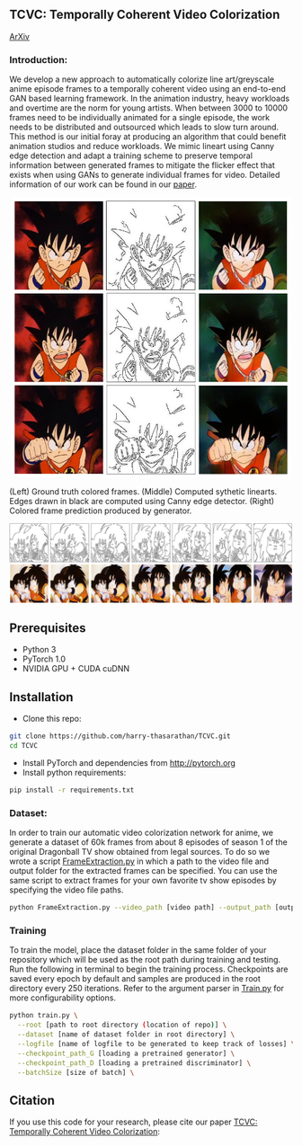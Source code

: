 ## TCVC: Temporally Coherent Video Colorization
[ArXiv](https://arxiv.org/abs/1904.09527)

### Introduction:
We develop a new approach to automatically colorize line art/greyscale anime episode frames to a temporally coherent video using an end-to-end GAN based learning framework. In the animation industry, heavy workloads and overtime are the norm for young artists. When between 3000 to 10000 frames need to be individually animated for a single episode, the work needs to be distributed and outsourced which leads to slow turn around. This method is our initial foray at producing an algorithm that could benefit animation studios and reduce workloads. We mimic lineart using Canny edge detection and adapt a training scheme to preserve temporal information between generated frames to mitigate the flicker effect that exists when using GANs to generate individual frames for video. Detailed information of our work can be found in our [paper](https://arxiv.org/abs/1904.09527).

<p align='center'>  
  <img src='images/fig2.jpg' width='500'/>
</p>

(Left) Ground truth colored frames. (Middle) Computed sythetic linearts. Edges drawn in black are computed using Canny edge detector. (Right) Colored frame prediction produced by generator.

<p align='center'>  
  <img src='images/fig3.jpg' width='800'/>
</p>

## Prerequisites
- Python 3
- PyTorch 1.0
- NVIDIA GPU + CUDA cuDNN

## Installation
- Clone this repo:
```bash
git clone https://github.com/harry-thasarathan/TCVC.git
cd TCVC
```
- Install PyTorch and dependencies from http://pytorch.org
- Install python requirements:
```bash
pip install -r requirements.txt
```
### Dataset:
In order to train our automatic video colorization network for anime, we generate a dataset of 60k frames from about 8 episodes of season 1 of the original Dragonball TV show obtained from legal sources. To do so we wrote a script [FrameExtraction.py]('FrameExtraction.py') in which a path to the video file and output folder for the extracted frames can be specified. You can use the same script to extract frames for your own favorite tv show episodes by specifying the video file paths. 
```bash
python FrameExtraction.py --video_path [video path] --output_path [output path]
```

### Training
To train the model, place the dataset folder in the same folder of your repository which will be used as the root path during training and testing. Run the following in terminal to begin the training process. Checkpoints are saved every epoch by default and samples are produced in the root directory every 250 iterations. Refer to the argument parser in [Train.py]('Train.py') for more configurability options. 
```bash
python train.py \
  --root [path to root directory (location of repo)] \
  --dataset [name of dataset folder in root directory] \
  --logfile [name of logfile to be generated to keep track of losses] \
  --checkpoint_path_G [loading a pretrained generator] \
  --checkpoint_path_D [loading a pretrained discriminator] \
  --batchSize [size of batch] \
```

## Citation
If you use this code for your research, please cite our paper <a href="https://arxiv.org/abs/1904.09527">TCVC: Temporally Coherent Video Colorization</a>:
